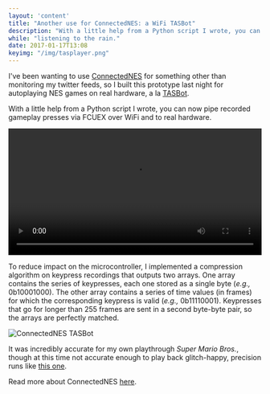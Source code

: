 ```yaml
---
layout: 'content'
title: "Another use for ConnectedNES: a WiFi TASBot"
description: "With a little help from a Python script I wrote, you can now pipe recorded gameplay presses via FCUEX over WiFi and to real hardware."
while: "listening to the rain."
date: 2017-01-17T13:08
keyimg: "/img/tasplayer.png"
---
```


I've been wanting to use [ConnectedNES](http://www.nobadmemories.com/connectednes) for something other than monitoring my twitter feeds, so I built this prototype last night for autoplaying NES games on real hardware, a la [TASBot](http://tasvideos.org/TASBot.html).

With a little help from a Python script I wrote, you can now pipe recorded gameplay presses via FCUEX over WiFi and to real hardware.

<p><video width="100%" height="auto" controls>
  <source src="http://www.nobadmemories.com/img/tasplayer.mp4" type="video/mp4">
Your browser does not support the video tag.
</video></p>

To reduce impact on the microcontroller, I implemented a compression algorithm on keypress recordings that outputs two arrays. One array contains the series of keypresses, each one stored as a single byte (*e.g.,* 0b10001000). The other array contains a series of time values (in frames) for which the corresponding keypress is valid (*e.g.,* 0b11110001). Keypresses that go for longer than 255 frames are sent in a second byte-byte pair, so the arrays are perfectly matched.

![ConnectedNES TASBot](/img/tasplayer.png)

It was incredibly accurate for my own playthrough *Super Mario Bros.*, though at this time not accurate enough to play back glitch-happy, precision runs like [this one](http://tasvideos.org/1715M.html).

Read more about ConnectedNES [here](http://www.nobadmemories.com/connectednes).